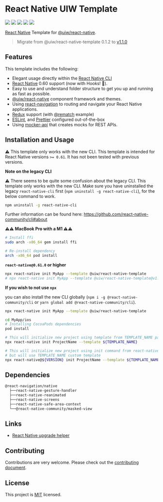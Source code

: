 # React Native UIW Template

[![](https://img.shields.io/npm/v/@uiw/react-native-template.svg?color=success&style=flat-square)](https://www.npmjs.com/package/@uiw/react-native-template)
[![](https://img.shields.io/github/issues/uiwjs/react-native-template.svg?style=flat-square)](https://github.com/uiwjs/react-native-template/issues)
[![](https://img.shields.io/github/forks/uiwjs/react-native-template.svg?style=flat-square)](https://github.com/uiwjs/react-native-template/network)
[![](https://img.shields.io/github/stars/uiwjs/react-native-template.svg?style=flat-square)](https://github.com/uiwjs/react-native-template/stargazers)
[![](https://img.shields.io/github/release/uiwjs/react-native-template?style=flat-square)](https://github.com/uiwjs/react-baidu-map/releases)

[React Native](https://github.com/facebook/react-native) Template for [@uiw/react-native](https://github.com/uiwjs/react-native-uiw). 


> Migrate from @uiw/react-native-template 0.1.2 to [v1.1.0](https://github.com/uiwjs/react-native-template/releases/tag/v1.1.0)

## Features

This template includes the following:

- Elegant usage directly within the [React Native CLI](https://github.com/react-native-community/cli)
- [React Native](https://github.com/facebook/react-native) 0.60 support (now with Hooks! 🙌).
- Easy to use and understand folder structure to get you up and running as fast as possible.
- [@uiw/react-native](https://github.com/uiwjs/react-native-uiw) component framework and themes.
- Using [react-navigation](https://github.com/react-navigation/react-navigation) to routing and navigate your React Native applications.
- [Redux](https://github.com/reduxjs/redux) support (with [@rematch](https://github.com/rematch/rematch) example)
- [ESLint](https://github.com/eslint/eslint), and [Prettier](https://github.com/prettier/prettier) configured out-of-the-box
- Using [mocker-api](https://github.com/jaywcjlove/mocker-api) that creates mocks for REST APIs.

## Installation and Usage

⚠️ This template only works with the new CLI. This template is intended for React Native versions `>= 0.61`. It has not been tested with previous versions. 

**Note on the legacy CLI**

⚠️ There seems to be quite some confusion about the legacy CLI. This template only works with the new CLI. Make sure you have uninstalled the legacy `react-native-cli` first (`npm uninstall -g react-native-cli`), for the below command to work. 

```bash
npm uninstall -g react-native-cli
```

Further information can be found here: https://github.com/react-native-community/cli#about

**⚠️⚠️ MacBook Pro with a M1 ⚠️⚠️**

```bash
# Install ffi
sudo arch -x86_64 gem install ffi

# Re-install dependency
arch -x86_64 pod install
```

**`react-native@0.61.0` or higher**

```sh
npx react-native init MyApp --template @uiw/react-native-template
# npx react-native init MyApp --template @uiw/react-native-template@v1.0.0
```

**If you wish to not use `npx`**

you can also install the new CLI globally (`npm i -g @react-native-community/cli` or `yarn global add @react-native-community/cli`).

```bash
npx react-native init MyApp --template @uiw/react-native-template

cd MyApp/ios
# Installing CocoaPods dependencies
pod install 
```

```bash
# This will initialize new project using template from TEMPLATE_NAME package
npx react-native init ProjectName --template ${TEMPLATE_NAME}

# This will initialize new project using init command from react-native@VERSION
# but will use TEMPLATE_NAME custom template
npx react-native@${VERSION} init ProjectName --template ${TEMPLATE_NAME}
```

## Dependencies

```bash
@react-navigation/native
  ├──react-native-gesture-handler
  ├──react-native-reanimated
  ├──react-native-screens
  ├──react-native-safe-area-context
  └──@react-native-community/masked-view
```

## Links

- [React Native upgrade helper](https://react-native-community.github.io/upgrade-helper/)

## Contributing

Contributions are very welcome. Please check out the [contributing document](CONTRIBUTING.md).

## License

This project is [MIT](LICENSE) licensed.
